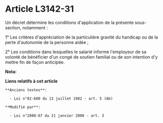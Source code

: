 # Article L3142-31

Un décret détermine les conditions d'application de la présente sous-section, notamment : 

1° Les critères d'appréciation de la particulière gravité du handicap ou de la perte d'autonomie de la personne aidée ; 

2° Les conditions dans lesquelles le salarié informe l'employeur de sa volonté de bénéficier d'un congé de soutien familial
ou de son intention d'y mettre fin de façon anticipée.

**Nota:**



**Liens relatifs à cet article**

	**Anciens textes**:

	  - Loi n°82-600 du 13 juillet 1982 - art. 5 (Ab)

	**Modifié par**:

	  - Loi n°2008-67 du 21 janvier 2008 - art. 3
